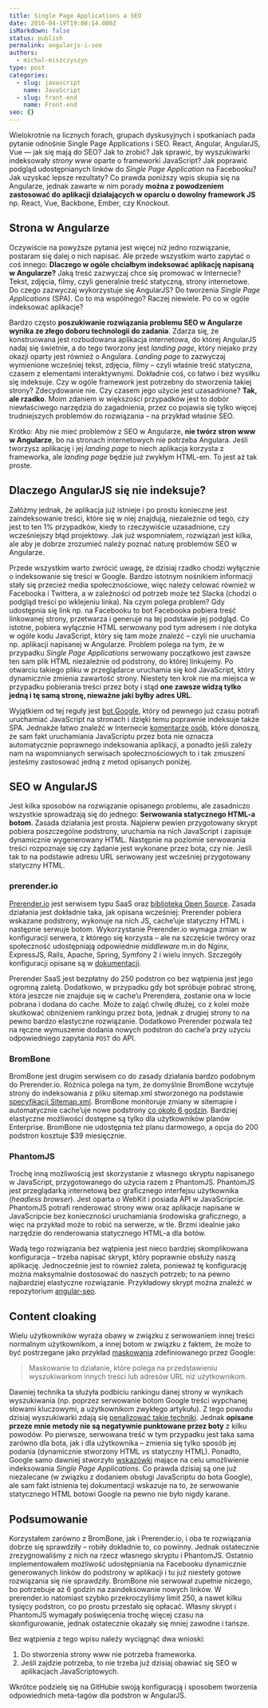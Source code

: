 ```yaml
---
title: Single Page Applications a SEO
date: 2016-04-19T19:08:14.000Z
isMarkdown: false
status: publish
permalink: angularjs-i-seo
authors:
  - michal-miszczyszyn
type: post
categories:
  - slug: javascript
    name: JavaScript
  - slug: front-end
    name: Front-end
seo: {}
---
```


Wielokrotnie na licznych forach, grupach dyskusyjnych i spotkaniach pada pytanie odnośnie Single Page Applications i SEO. React, Angular, AngularJS, Vue — jak się mają do SEO? Jak to zrobić? Jak sprawić, by wyszukiwarki indeksowały <em>strony www</em> oparte o frameworki JavaScript? Jak poprawić podgląd udostępnianych linków do <em>Single Page Application</em> na Facebooku? Jak uzyskać lepsze rezultaty? Co prawda poniższy wpis skupia się na Angularze, jednak zawarte w nim porady <strong>można z powodzeniem zastosować do aplikacji działających w oparciu o dowolny framework JS</strong> np. React, Vue, Backbone, Ember, czy Knockout.</p>

<h2 id="stronawangularze">Strona w Angularze</h2>

Oczywiście na powyższe pytania jest więcej niż jedno rozwiązanie, postaram się dalej o nich napisać. Ale przede wszystkim warto zapytać o coś innego: <strong>Dlaczego w ogóle chciałbym indeksować aplikację napisaną w Angularze?</strong> Jaką treść zazwyczaj chce się promować w Internecie? Tekst, zdjęcia, filmy, czyli generalnie treść statyczną, strony internetowe. Do czego zazwyczaj wykorzystuje się AngularJS? Do tworzenia <em>Single Page Applications</em> (SPA). Co to ma wspólnego? Raczej niewiele. Po co w ogóle indeksować aplikacje?

Bardzo często <strong>poszukiwanie rozwiązania problemu SEO w Angularze wynika ze złego doboru technologii do zadania</strong>. Zdarza się, że konstruowana jest rozbudowana aplikacja internetowa, do której AngularJS nadaj się świetnie, a do tego tworzony jest <em>landing page</em>, który niejako przy okazji oparty jest również o Angulara. <em>Landing page</em> to zazwyczaj wymienione wcześniej tekst, zdjęcia, filmy – czyli właśnie treść statyczna, czasem z elementami interaktywnymi. Dokładnie coś, co łatwo i bez wysiłku się indeksuje. Czy w ogóle framework jest potrzebny do stworzenia takiej strony? Zdecydowanie nie. Czy czasem jego użycie jest uzasadnione? <strong>Tak, ale rzadko</strong>. Moim zdaniem w większości przypadków jest to dobór niewłaściwego narzędzia do zagadnienia, przez co pojawia się tylko więcej trudniejszych problemów do rozwiązania – na przykład właśnie SEO.

Krótko: Aby nie mieć problemów z SEO w Angularze, <strong>nie twórz stron www w Angularze</strong>, bo na stronach internetowych nie potrzeba Angulara. Jeśli tworzysz aplikację i jej <em>landing page</em> to niech aplikacja korzysta z frameworka, ale <em>landing page</em> będzie już zwykłym HTML-em. To jest aż tak proste.

<h2 id="dlaczegoangularjssinieindeksuje">Dlaczego AngularJS się nie indeksuje?</h2>

Załóżmy jednak, że aplikacja już istnieje i po prostu konieczne jest zaindeksowanie treści, które się w niej znajdują, niezależnie od tego, czy jest to ten 1% przypadków, kiedy to rzeczywiście uzasadnione, czy wcześniejszy błąd projektowy. Jak już wspomniałem, rozwiązań jest kilka, ale aby je dobrze zrozumieć należy poznać naturę problemów SEO w Angularze.

Przede wszystkim warto zwrócić uwagę, że dzisiaj rzadko chodzi wyłącznie o indeksowanie się treści w Google. Bardzo istotnym nośnikiem informacji stały się przecież media społecznościowe, więc należy celować również w Facebooka i Twittera, a w zależności od potrzeb może też Slacka (chodzi o podgląd treści po wklejeniu linka). Na czym polega problem? Gdy udostępnia się link np. na Facebooku to bot Facebooka pobiera treść linkowanej strony, przetwarza i generuje na tej podstawie jej podgląd. Co istotne, pobiera wyłącznie HTML serwowany pod tym adresem i nie dotyka w ogóle kodu JavaScript, który się tam może znaleźć – czyli nie uruchamia np. aplikacji napisanej w Angularze. Problem polega na tym, że w przypadku <em>Single Page Applications</em> serwowany początkowo jest zawsze ten sam plik HTML niezależnie od podstrony, do której linkujemy. Po otwarciu takiego pliku w przeglądarce uruchamia się kod JavaScript, który dynamicznie zmienia zawartość strony. Niestety ten krok nie ma miejsca w przypadku pobierania treści przez boty i stąd <strong>one zawsze widzą tylko jedną i tę samą stronę, nieważne jaki byłby adres URL</strong>.

Wyjątkiem od tej reguły jest <a href="https://webmasters.googleblog.com/2014/05/understanding-web-pages-better.html">bot Google</a>, który od pewnego już czasu potrafi uruchamiać JavaScript na stronach i dzięki temu poprawnie indeksuje także SPA. Jednakże łatwo znaleźć w Internecie <a href="http://stackoverflow.com/questions/13499040/how-do-search-engines-deal-with-angularjs-applications#comment39832135_13521668">komentarze osób</a>, które donoszą, że sam fakt uruchamiania JavaScriptu przez bota nie oznacza automatycznie poprawnego indeksowania aplikacji, a ponadto jeśli zależy nam na wspomnianych serwisach społecznościowych to i tak zmuszeni jesteśmy zastosować jedną z metod opisanych poniżej.

<h2 id="seowangularjs">SEO w AngularJS</h2>

Jest kilka sposobów na rozwiązanie opisanego problemu, ale zasadniczo wszystkie sprowadzają się do jednego: <strong>Serwowania statycznego HTML-a botom</strong>. Zasada działania jest prosta. Najpierw pewien przygotowany skrypt pobiera poszczególne podstrony, uruchamia na nich JavaScript i zapisuje dynamicznie wygenerowany HTML. Następnie na poziomie serwowania treści rozpoznaje się czy żądanie jest wykonane przez bota, czy nie. Jeśli tak to na podstawie adresu URL serwowany jest wcześniej przygotowany statyczny HTML.

<h3 id="prerenderio">prerender.io</h3>

<a href="https://prerender.io">Prerender.io</a> jest serwisem typu SaaS oraz <a href="https://github.com/prerender/prerender">biblioteką Open Source</a>. Zasada działania jest dokładnie taka, jak opisana wcześniej: Prerender pobiera wskazane podstrony, wykonuje na nich JS, cache’uje statyczny HTML i następnie serwuje botom. Wykorzystanie Prerender.io wymaga zmian w konfiguracji serwera, z którego się korzysta – ale na szczęście twórcy oraz społeczność udostępniają odpowiednie <em>middleware</em> m.in do Nginx, ExpressJS, Rails, Apache, Spring, Symfony 2 i wielu innych. Szczegóły konfiguracji opisane są w <a href="https://prerender.io/documentation">dokumentacji</a>.

Prerender SaaS jest bezpłatny do 250 podstron co bez wątpienia jest jego ogromną zaletą. Dodatkowo, w przypadku gdy bot spróbuje pobrać stronę, która jeszcze nie znajduje się w cache’u Prerendera, zostanie ona w locie pobrana i dodana do cache. Może to zająć chwilę dłużej, co z kolei może skutkować obniżeniem rankingu przez bota, jednak z drugiej strony to na pewno bardzo elastyczne rozwiązanie. Dodatkowo Prerender pozwala też na ręczne wymuszenie dodania nowych podstron do cache’a przy użyciu odpowiedniego zapytania <code>POST</code> do API.

<h3 id="brombone">BromBone</h3>

BromBone jest drugim serwisem co do zasady działania bardzo podobnym do Prerender.io. Różnica polega na tym, że domyślnie BromBone wczytuje strony do indeksowania z pliku sitemap.xml stworzonego na podstawie <a href="http://www.sitemaps.org/">specyfikacji Sitemap.xml</a>. BromBone monitoruje zmiany w sitemapie i automatycznie cache’uje nowe podstrony <a href="http://www.brombone.com/documentation/">co około 6 godzin</a>. Bardziej elastyczne możliwości dostępne są tylko dla użytkowników planów Enterprise. BromBone nie udostępnia też planu darmowego, a opcja do 200 podstron kosztuje $39 miesięcznie.

<h3 id="phantomjs">PhantomJS</h3>

Trochę inną możliwością jest skorzystanie z własnego skryptu napisanego w JavaScript, przygotowanego do użycia razem z PhantomJS. PhantomJS jest przeglądarką internetową bez graficznego interfejsu użytkownika (<em>headless browser</em>). Jest oparta o WebKit i posiada API w JavaScripcie. PhantomJS potrafi renderować strony www oraz aplikacje napisane w JavaScripcie bez konieczności uruchamiania środowiska graficznego, a więc na przykład może to robić na serwerze, w tle. Brzmi idealnie jako narzędzie do renderowania statycznego HTML-a dla botów.

Wadą tego rozwiązania bez wątpienia jest nieco bardziej skomplikowana konfiguracja – trzeba napisać skrypt, który poprawnie obsłuży naszą aplikację. Jednocześnie jest to również zaleta, ponieważ tę konfigurację można maksymalnie dostosować do naszych potrzeb; to na pewno najbardziej elastyczne rozwiązanie. Przykładowy skrypt można znaleźć w repozytorium <a href="https://github.com/steeve/angular-seo/blob/master/angular-seo-server.js">angular-seo</a>.

<h2 id="contentcloaking">Content cloaking</h2>

Wielu użytkowników wyraża obawy w związku z serwowaniem innej treści normalnym użytkownikom, a innej botom w związku z faktem, że może to być postrzegane jako przykład <a href="https://support.google.com/webmasters/answer/66355?hl=pl">maskowania</a> zdefiniowanego przez Google:

<blockquote>
  Maskowanie to działanie, które polega na przedstawieniu wyszukiwarkom innych treści lub adresów URL niż użytkownikom.
</blockquote>

Dawniej technika ta służyła podbiciu rankingu danej strony w wynikach wyszukiwania (np. poprzez serwowanie botom Google treści wypchanej słowami kluczowymi, a użytkownikom zwykłego artykułu). Z tego powodu dzisiaj wyszukiwarki zdają się <a href="https://support.google.com/webmasters/answer/66353">penalizować takie techniki</a>. Jednak <strong>opisane przeze mnie metody nie są negatywnie punktowane przez boty</strong> z kilku powodów. Po pierwsze, serwowana treść w tym przypadku jest taka sama zarówno dla bota, jak i dla użytkownika – zmienia się tylko sposób jej podania (dynamicznie stworzony HTML <em>vs</em> statyczny HTML). Ponadto, Google samo dawniej stworzyło <a href="https://developers.google.com/webmasters/ajax-crawling/docs/html-snapshot#generating-html-snapshots">wskazówki</a> mające na celu umożliwienie indeksowania <em>Single Page Applications</em>. Co prawda dzisiaj są one już niezalecane (w związku z dodaniem obsługi JavaScriptu do bota Google), ale sam fakt istnienia tej dokumentacji wskazuje na to, że serwowanie statycznego HTML botowi Google na pewno nie było nigdy karane.

<h2 id="podsumowanie">Podsumowanie</h2>

Korzystałem zarówno z BromBone, jak i Prerender.io, i oba te rozwiązania dobrze się sprawdziły – robiły dokładnie to, co powinny. Jednak ostatecznie zrezygnowaliśmy z nich na rzecz własnego skryptu i PhantomJS. Ostatnio implementowałem możliwość udostępniania na Facebooku dynamicznie generowanych linków do podstrony w aplikacji i tu już niestety gotowe rozwiązania się nie sprawdziły. BromBone nie serwował zupełnie niczego, bo potrzebuje aż 6 godzin na zaindeksowanie nowych linków. W prerender.io natomiast szybko przekroczyliśmy limit 250, a nawet kilku tysięcy podstron, co po prostu przestało się opłacać. Własny skrypt i PhantomJS wymagały poświęcenia trochę więcej czasu na skonfigurowanie, jednak ostatecznie okazały się mniej zawodne i tańsze.

Bez wątpienia z tego wpisu należy wyciągnąć dwa wnioski: <br />

1. Do stworzenia strony www nie potrzeba frameworka. <br />
2. Jeśli zajdzie potrzeba, to nie trzeba już dzisiaj obawiać się SEO w aplikacjach JavaScriptowych.

Wkrótce podzielę się na GitHubie swoją konfiguracją i sposobem tworzenia odpowiednich meta-tagów dla podstron w AngularJS.
